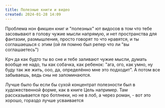 ```yaml
---
title: Полезные книги и видео
created: 2024-01-28 14:09
---
```


Проблема нон фикшен книг и "полезных" ют видосов в том что тебе засовывают в голову чужие мысли напрямую, и нет пространства для фантазии, размышления, просто говорят то что нравятся, и ты соглашаешься с этим (ой ля помню был репер что ли "вы соглашаетесь")

Крч да как будто ты во сне и тебе заливают чужие мысли, думать вообще не надо, ты как собачка, как ребенок: "ага, ого, как умно, ну буду так же жить, ооо, да, определённо мне это подходит". А потом все забываешь, ведь сны не запоминаются.

Лучше было бы если бы сухой концентрат полезности был в художественной форме, как в книге Цель например. Там рассказывается про ботлнеки, но не в лоб, а через роман, - вот это хорошо, гораздо лучше усваивается
